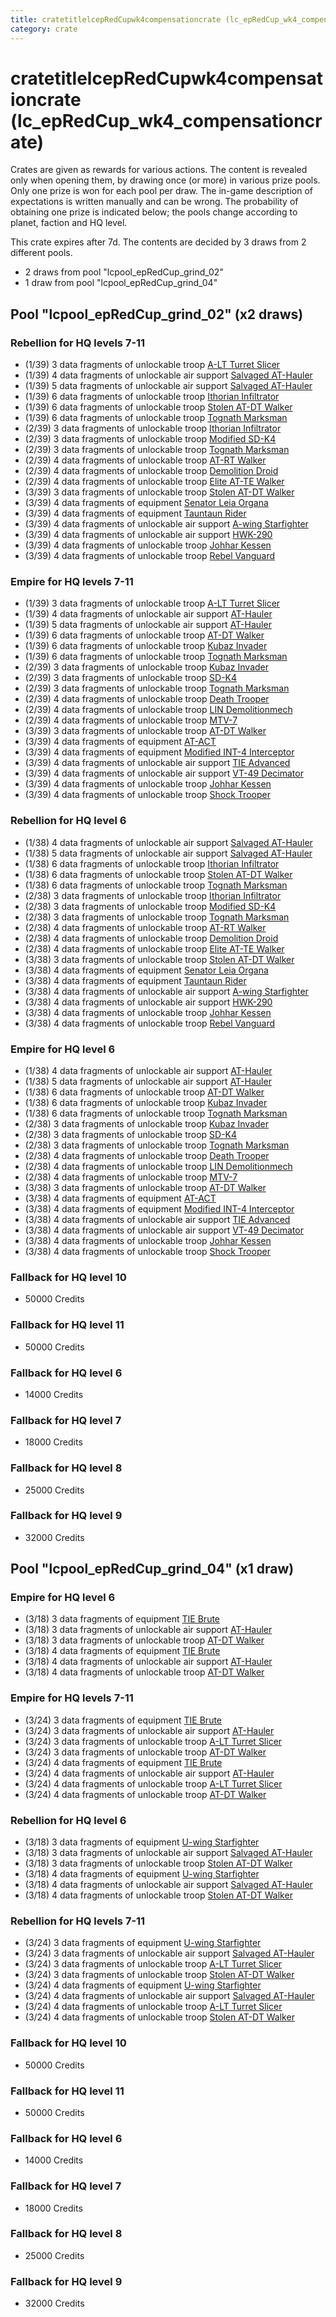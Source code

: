 ```yaml
---
title: cratetitlelcepRedCupwk4compensationcrate (lc_epRedCup_wk4_compensationcrate)
category: crate
---
```


# cratetitlelcepRedCupwk4compensationcrate (lc_epRedCup_wk4_compensationcrate)

Crates are given as rewards for various actions. The content is revealed only when opening them, by drawing once (or more) in various prize pools. Only one prize is won for each pool per draw. The in-game description of expectations is written manually and can be wrong. The probability of obtaining one prize is indicated below; the pools change according to planet, faction and HQ level.

This crate expires after 7d. The contents are decided by 3 draws from 2 different pools.
  * 2 draws from pool "lcpool_epRedCup_grind_02"
  * 1 draw from pool "lcpool_epRedCup_grind_04"

## Pool "lcpool_epRedCup_grind_02" (x2 draws)

### Rebellion for HQ levels 7-11

  * (1/39) 3 data fragments of unlockable troop [A-LT Turret Slicer](RebelP006Droid)
  * (1/39) 4 data fragments of unlockable air support [Salvaged AT-Hauler](RebelHauler)
  * (1/39) 5 data fragments of unlockable air support [Salvaged AT-Hauler](RebelHauler)
  * (1/39) 6 data fragments of unlockable troop [Ithorian Infiltrator](IthorianInfiltrator)
  * (1/39) 6 data fragments of unlockable troop [Stolen AT-DT Walker](RebelChicken)
  * (1/39) 6 data fragments of unlockable troop [Tognath Marksman](RebelTognath)
  * (2/39) 3 data fragments of unlockable troop [Ithorian Infiltrator](IthorianInfiltrator)
  * (2/39) 3 data fragments of unlockable troop [Modified SD-K4](HeroRebelSpiderDroid)
  * (2/39) 3 data fragments of unlockable troop [Tognath Marksman](RebelTognath)
  * (2/39) 4 data fragments of unlockable troop [AT-RT Walker](ATRT)
  * (2/39) 4 data fragments of unlockable troop [Demolition Droid](RebelDemoDroid)
  * (2/39) 4 data fragments of unlockable troop [Elite AT-TE Walker](HeroATTE)
  * (3/39) 3 data fragments of unlockable troop [Stolen AT-DT Walker](RebelChicken)
  * (3/39) 4 data fragments of equipment [Senator Leia Organa](eqpRebelDiplomat)
  * (3/39) 4 data fragments of equipment [Tauntaun Rider](eqpRebelTauntaun)
  * (3/39) 4 data fragments of unlockable air support [A-wing Starfighter](AWing)
  * (3/39) 4 data fragments of unlockable air support [HWK-290](HWK290)
  * (3/39) 4 data fragments of unlockable troop [Johhar Kessen](RebelJohhar)
  * (3/39) 4 data fragments of unlockable troop [Rebel Vanguard](Vanguard)

### Empire for HQ levels 7-11

  * (1/39) 3 data fragments of unlockable troop [A-LT Turret Slicer](EmpireP006Droid)
  * (1/39) 4 data fragments of unlockable air support [AT-Hauler](EmpireHauler)
  * (1/39) 5 data fragments of unlockable air support [AT-Hauler](EmpireHauler)
  * (1/39) 6 data fragments of unlockable troop [AT-DT Walker](EmpireChicken)
  * (1/39) 6 data fragments of unlockable troop [Kubaz Invader](KubazInvader)
  * (1/39) 6 data fragments of unlockable troop [Tognath Marksman](EmpireTognath)
  * (2/39) 3 data fragments of unlockable troop [Kubaz Invader](KubazInvader)
  * (2/39) 3 data fragments of unlockable troop [SD-K4](HeroEmpireSpiderDroid)
  * (2/39) 3 data fragments of unlockable troop [Tognath Marksman](EmpireTognath)
  * (2/39) 4 data fragments of unlockable troop [Death Trooper](HeroDeathTrooper)
  * (2/39) 4 data fragments of unlockable troop [LIN Demolitionmech](EmpireDemoDroid)
  * (2/39) 4 data fragments of unlockable troop [MTV-7](MTV7)
  * (3/39) 3 data fragments of unlockable troop [AT-DT Walker](EmpireChicken)
  * (3/39) 4 data fragments of equipment [AT-ACT](eqpEmpireCargoGreatDane)
  * (3/39) 4 data fragments of equipment [Modified INT-4 Interceptor](eqpEmpireArcticINT4)
  * (3/39) 4 data fragments of unlockable air support [TIE Advanced](TieAdvanced)
  * (3/39) 4 data fragments of unlockable air support [VT-49 Decimator](VT49)
  * (3/39) 4 data fragments of unlockable troop [Johhar Kessen](EmpireJohhar)
  * (3/39) 4 data fragments of unlockable troop [Shock Trooper](Shock)

### Rebellion for HQ level 6

  * (1/38) 4 data fragments of unlockable air support [Salvaged AT-Hauler](RebelHauler)
  * (1/38) 5 data fragments of unlockable air support [Salvaged AT-Hauler](RebelHauler)
  * (1/38) 6 data fragments of unlockable troop [Ithorian Infiltrator](IthorianInfiltrator)
  * (1/38) 6 data fragments of unlockable troop [Stolen AT-DT Walker](RebelChicken)
  * (1/38) 6 data fragments of unlockable troop [Tognath Marksman](RebelTognath)
  * (2/38) 3 data fragments of unlockable troop [Ithorian Infiltrator](IthorianInfiltrator)
  * (2/38) 3 data fragments of unlockable troop [Modified SD-K4](HeroRebelSpiderDroid)
  * (2/38) 3 data fragments of unlockable troop [Tognath Marksman](RebelTognath)
  * (2/38) 4 data fragments of unlockable troop [AT-RT Walker](ATRT)
  * (2/38) 4 data fragments of unlockable troop [Demolition Droid](RebelDemoDroid)
  * (2/38) 4 data fragments of unlockable troop [Elite AT-TE Walker](HeroATTE)
  * (3/38) 3 data fragments of unlockable troop [Stolen AT-DT Walker](RebelChicken)
  * (3/38) 4 data fragments of equipment [Senator Leia Organa](eqpRebelDiplomat)
  * (3/38) 4 data fragments of equipment [Tauntaun Rider](eqpRebelTauntaun)
  * (3/38) 4 data fragments of unlockable air support [A-wing Starfighter](AWing)
  * (3/38) 4 data fragments of unlockable air support [HWK-290](HWK290)
  * (3/38) 4 data fragments of unlockable troop [Johhar Kessen](RebelJohhar)
  * (3/38) 4 data fragments of unlockable troop [Rebel Vanguard](Vanguard)

### Empire for HQ level 6

  * (1/38) 4 data fragments of unlockable air support [AT-Hauler](EmpireHauler)
  * (1/38) 5 data fragments of unlockable air support [AT-Hauler](EmpireHauler)
  * (1/38) 6 data fragments of unlockable troop [AT-DT Walker](EmpireChicken)
  * (1/38) 6 data fragments of unlockable troop [Kubaz Invader](KubazInvader)
  * (1/38) 6 data fragments of unlockable troop [Tognath Marksman](EmpireTognath)
  * (2/38) 3 data fragments of unlockable troop [Kubaz Invader](KubazInvader)
  * (2/38) 3 data fragments of unlockable troop [SD-K4](HeroEmpireSpiderDroid)
  * (2/38) 3 data fragments of unlockable troop [Tognath Marksman](EmpireTognath)
  * (2/38) 4 data fragments of unlockable troop [Death Trooper](HeroDeathTrooper)
  * (2/38) 4 data fragments of unlockable troop [LIN Demolitionmech](EmpireDemoDroid)
  * (2/38) 4 data fragments of unlockable troop [MTV-7](MTV7)
  * (3/38) 3 data fragments of unlockable troop [AT-DT Walker](EmpireChicken)
  * (3/38) 4 data fragments of equipment [AT-ACT](eqpEmpireCargoGreatDane)
  * (3/38) 4 data fragments of equipment [Modified INT-4 Interceptor](eqpEmpireArcticINT4)
  * (3/38) 4 data fragments of unlockable air support [TIE Advanced](TieAdvanced)
  * (3/38) 4 data fragments of unlockable air support [VT-49 Decimator](VT49)
  * (3/38) 4 data fragments of unlockable troop [Johhar Kessen](EmpireJohhar)
  * (3/38) 4 data fragments of unlockable troop [Shock Trooper](Shock)

### Fallback for HQ level 10

  * 50000 Credits

### Fallback for HQ level 11

  * 50000 Credits

### Fallback for HQ level 6

  * 14000 Credits

### Fallback for HQ level 7

  * 18000 Credits

### Fallback for HQ level 8

  * 25000 Credits

### Fallback for HQ level 9

  * 32000 Credits

## Pool "lcpool_epRedCup_grind_04" (x1 draw)

### Empire for HQ level 6

  * (3/18) 3 data fragments of equipment [TIE Brute](eqpEmpireBubbaTieFighter)
  * (3/18) 3 data fragments of unlockable air support [AT-Hauler](EmpireHauler)
  * (3/18) 3 data fragments of unlockable troop [AT-DT Walker](EmpireChicken)
  * (3/18) 4 data fragments of equipment [TIE Brute](eqpEmpireBubbaTieFighter)
  * (3/18) 4 data fragments of unlockable air support [AT-Hauler](EmpireHauler)
  * (3/18) 4 data fragments of unlockable troop [AT-DT Walker](EmpireChicken)

### Empire for HQ levels 7-11

  * (3/24) 3 data fragments of equipment [TIE Brute](eqpEmpireBubbaTieFighter)
  * (3/24) 3 data fragments of unlockable air support [AT-Hauler](EmpireHauler)
  * (3/24) 3 data fragments of unlockable troop [A-LT Turret Slicer](EmpireP006Droid)
  * (3/24) 3 data fragments of unlockable troop [AT-DT Walker](EmpireChicken)
  * (3/24) 4 data fragments of equipment [TIE Brute](eqpEmpireBubbaTieFighter)
  * (3/24) 4 data fragments of unlockable air support [AT-Hauler](EmpireHauler)
  * (3/24) 4 data fragments of unlockable troop [A-LT Turret Slicer](EmpireP006Droid)
  * (3/24) 4 data fragments of unlockable troop [AT-DT Walker](EmpireChicken)

### Rebellion for HQ level 6

  * (3/18) 3 data fragments of equipment [U-wing Starfighter](eqpRebelUWing)
  * (3/18) 3 data fragments of unlockable air support [Salvaged AT-Hauler](RebelHauler)
  * (3/18) 3 data fragments of unlockable troop [Stolen AT-DT Walker](RebelChicken)
  * (3/18) 4 data fragments of equipment [U-wing Starfighter](eqpRebelUWing)
  * (3/18) 4 data fragments of unlockable air support [Salvaged AT-Hauler](RebelHauler)
  * (3/18) 4 data fragments of unlockable troop [Stolen AT-DT Walker](RebelChicken)

### Rebellion for HQ levels 7-11

  * (3/24) 3 data fragments of equipment [U-wing Starfighter](eqpRebelUWing)
  * (3/24) 3 data fragments of unlockable air support [Salvaged AT-Hauler](RebelHauler)
  * (3/24) 3 data fragments of unlockable troop [A-LT Turret Slicer](RebelP006Droid)
  * (3/24) 3 data fragments of unlockable troop [Stolen AT-DT Walker](RebelChicken)
  * (3/24) 4 data fragments of equipment [U-wing Starfighter](eqpRebelUWing)
  * (3/24) 4 data fragments of unlockable air support [Salvaged AT-Hauler](RebelHauler)
  * (3/24) 4 data fragments of unlockable troop [A-LT Turret Slicer](RebelP006Droid)
  * (3/24) 4 data fragments of unlockable troop [Stolen AT-DT Walker](RebelChicken)

### Fallback for HQ level 10

  * 50000 Credits

### Fallback for HQ level 11

  * 50000 Credits

### Fallback for HQ level 6

  * 14000 Credits

### Fallback for HQ level 7

  * 18000 Credits

### Fallback for HQ level 8

  * 25000 Credits

### Fallback for HQ level 9

  * 32000 Credits